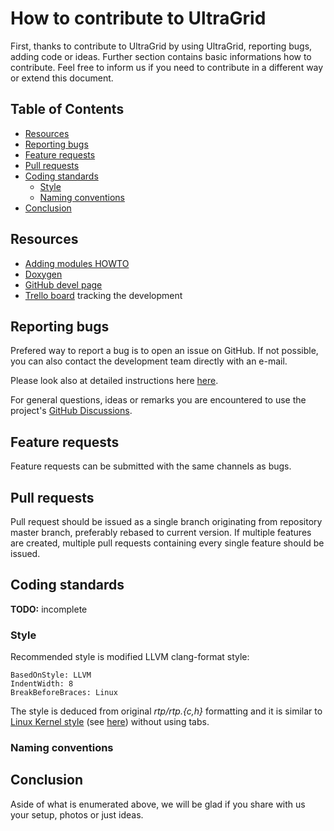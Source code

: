 # How to contribute to UltraGrid
First, thanks to contribute to UltraGrid by using UltraGrid, reporting bugs,
adding code or ideas. Further section contains basic informations how to
contribute. Feel free to inform us if you need to contribute in a different
way or extend this document.

## Table of Contents

* [Resources](#resources)
* [Reporting bugs](#reporting-bugs)
* [Feature requests](#feature-requests)
* [Pull requests](#pull-requests)
* [Coding standards](#coding-standards)
   * [Style](#style)
   * [Naming conventions](#naming-conventions)
* [Conclusion](#conclusion)

## Resources

- [Adding modules HOWTO](doc/ADDING-MODULES.md)
- [Doxygen](https://frakira.fi.muni.cz/~xpulec/ultragrid-doxygen/html/)
- [GitHub devel page](https://github.com/CESNET/UltraGrid/wiki/Developer-Documentation)
- [Trello board](https://trello.com/b/PjZW4sas/ultragrid-development) tracking the development

## Reporting bugs

Prefered way to report a bug is to open an issue on GitHub. If not possible,
you can also contact the development team directly with an e-mail.

Please look also at detailed instructions here [here](doc/REPORTING-BUGS.md).

For general questions, ideas or remarks you are encountered to use the project's
[GitHub Discussions](https://github.com/CESNET/UltraGrid/discussions).

## Feature requests
Feature requests can be submitted with the same channels as bugs.

## Pull requests

Pull request should be issued as a single branch originating from repository
master branch, preferably rebased to current version. If multiple features are
created, multiple pull requests containing every single feature should be
issued.

## Coding standards
**TODO:** incomplete

### Style

Recommended style is modified LLVM clang-format style:
```
BasedOnStyle: LLVM
IndentWidth: 8
BreakBeforeBraces: Linux
````

The style is deduced from original _rtp/rtp.{c,h}_ formatting and it
is similar to [Linux Kernel
style](https://www.kernel.org/doc/Documentation/process/coding-style.rst)
(see [here](https://clang.llvm.org/docs/ClangFormatStyleOptions.html#examples))
without using tabs.

### Naming conventions

## Conclusion
Aside of what is enumerated above, we will be glad if you share with us your
setup, photos or just ideas.

